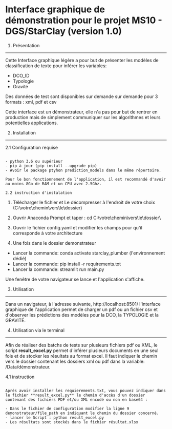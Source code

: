 Interface graphique de démonstration pour le projet MS10 - DGS/StarClay (version 1.0)
=====================================================================================

1. Présentation
---------------

Cette Interface graphique légère a pour but de présenter les modèles de classification de texte pour inférer les variables:

- DCO_ID
- Typologie
- Gravité

Des données de test sont disponibles sur demande sur demande pour 3 formats : xml, pdf et csv

Cette interface est un démonstrateur, elle n'a pas pour but de rentrer en production mais de simplement communiquer sur les algorithmes et leurs potentielles applications.

2. Installation
---------------

2.1 Configuration requise
~~~~~~~~~~~~~~~~~~~~~~~~~

- python 3.6 ou supérieur
- pip à jour (pip install --upgrade pip)
- Avoir le package ptyhon prediction_models dans le même répertoire.

Pour le bon fonctionnement de l'application, il est recommandé d'avoir au moins 8Go de RAM et un CPU avec 2.5Ghz.

2.2 instruction d'instalation
~~~~~~~~~~~~~~~~~~~~~~~~~~~~~

1) Télécharger le fichier et Le décompresser à l'endroit de votre choix (C:\votre\chemin\vers\le\dossier\)

2) Ouvrir Anaconda Prompt et taper : cd C:\votre\chemin\vers\le\dossier\

3) Ouvrir le fichier config.yaml et modifier les champs pour qu'il corresponde à votre architecture

4) Une fois  dans le dossier demonstrateur

- Lancer la commande: conda activate starclay_plumber (l'environnement dédié)
- Lancer la commande: pip install -r requirements.txt
- Lancer la commande: streamlit run main.py

Une fenêtre de votre navigateur se lance et l'application s'affiche.


3. Utilisation
--------------

Dans un navigateur, à l'adresse suivante, http://localhost:8501/ l'interface graphique de l'application permet de charger un pdf ou un fichier csv et d'observer les prédictions des modèles pour la DCO, la TYPOLOGIE et la GRAVITÉ.


4. Utilisation via le terminal
------------------------------

Afin de réaliser des batchs de tests sur plusieurs fichiers pdf ou XML, le script **result_excel.py** permet d'inférer plusieurs documents en une seul fois et de stocker les résultats au format excel. Il faut indiquer le chemin vers le dossier contenant les dossiers xml ou pdf dans la variable: /Data/démonstrateur.

4.1 instruction
~~~~~~~~~~~~~~~

Après avoir installer les requierements.txt, vous pouvez indiquer dans le fichier **result_excel.py** le chemin d'accès d'un dossier contenant des fichiers PDF et/ou XML encodé ou non en base64 :

- Dans le fichier de configuration modifier la ligne 9 demonstrateur/file_path en indiquant le chemin du dossier concerné.
- lancer le Script : python result_excel.py
- Les résultats sont stockés dans le fichier résultat.xlsx
